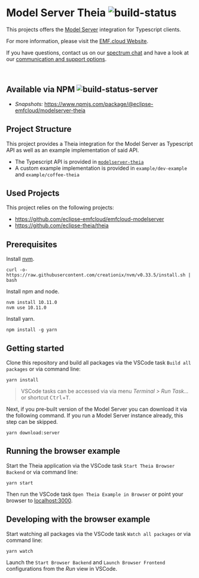 # Model Server Theia ![build-status](https://img.shields.io/jenkins/build?jobUrl=https://ci.eclipse.org/emfcloud/job/eclipse-emfcloud/job/emfcloud-modelserver-theia/job/master/)

This projects offers the [Model Server](https://github.com/eclipse-emfcloud/emfcloud-modelserver) integration for Typescript clients.

For more information, please visit the [EMF.cloud Website](https://www.eclipse.org/emfcloud/).

If you have questions, contact us on our [spectrum chat](https://spectrum.chat/emfcloud/) and have a look at our [communication and support options](https://www.eclipse.org/emfcloud/contact/).

<br/>

## Available via NPM ![build-status-server](https://img.shields.io/jenkins/build?jobUrl=https://ci.eclipse.org/emfcloud/job/deploy-emfcloud-modelserver-theia-npm/&label=publish)

- <i>Snapshots: </i> https://www.npmjs.com/package/@eclipse-emfcloud/modelserver-theia

## Project Structure

This project provides a Theia integration for the Model Server as Typescript API as well as an example implementation of said API.

- The Typescript API is provided in [`modelserver-theia`](./modelserver-theia/README.md)
- A custom example implementation is provided in `example/dev-example` and `example/coffee-theia`

## Used Projects

This project relies on the following projects:

- https://github.com/eclipse-emfcloud/emfcloud-modelserver
- https://github.com/eclipse-theia/theia

## Prerequisites

Install [nvm](https://github.com/creationix/nvm#install-script).

    curl -o- https://raw.githubusercontent.com/creationix/nvm/v0.33.5/install.sh | bash

Install npm and node.

    nvm install 10.11.0
    nvm use 10.11.0

Install yarn.

    npm install -g yarn

## Getting started

Clone this repository and build all packages via the VSCode task `Build all packages` or via command line:

    yarn install

> VSCode tasks can be accessed via via menu *Terminal > Run Task...* or shortcut <kbd>Ctrl</kbd>+<kbd>T</kbd>.

Next, if you pre-built version of the Model Server you can download it via the following command. If you run a Model Server instance already, this step can be skipped.

    yarn download:server

## Running the browser example

Start the Theia application via the VSCode task `Start Theia Browser Backend` or via command line:

    yarn start

Then run the VSCode task `Open Theia Example in Browser` or point your browser to [localhost:3000](http://localhost:3000).

## Developing with the browser example

Start watching all packages via the VSCode task `Watch all packages` or via command line:

    yarn watch

Launch the `Start Browser Backend` and `Launch Browser Frontend` configurations from the *Run* view in VSCode.

